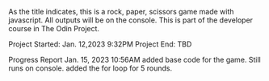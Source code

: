 As the title indicates, this is a rock, paper, scissors game made with javascript. All outputs will be on the console. This is part of the developer course in The Odin Project.

Project Started: Jan. 12,2023 9:32PM
Project End: TBD

Progress Report Jan. 15, 2023 10:56AM
added base code for the game. Still runs on console. added the for loop for 5 rounds.
